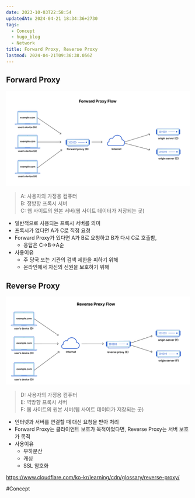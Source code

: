 ```yaml
---
date: 2023-10-03T22:58:54
updatedAt: 2024-04-21 18:34:36+2730
tags:
  - Concept
  - hugo_blog
  - Network
title: Forward Proxy, Reverse Proxy
lastmod: 2024-04-21T09:36:38.056Z
---
```

## Forward Proxy

![Pasted image 20231003225905](/image/real-resource-image/Pasted%20image%2020231003225905.png)

> A: 사용자의 가정용 컴퓨터\
> B: 정방향 프록시 서버\
> C: 웹 사이트의 원본 서버(웹 사이트 데이터가 저장되는 곳)

* 일반적으로 사용되는 프록시 서버를 의미
* 프록시가 없다면 A가 C로 직접 요청
* Forward Proxy가 있다면 A가 B로 요청하고 B가 다시 C로 호출함,
  * 응답은 C->B->A순
* 사용이유
  * 주 당국 또는 기관의 검색 제한을 피하기 위해
  * 온라인에서 자신의 신원을 보호하기 위해

## Reverse Proxy

![Pasted image 20231003225917](/image/real-resource-image/Pasted%20image%2020231003225917.png)

> D: 사용자의 가정용 컴퓨터\
> E: 역방향 프록시 서버\
> F: 웹 사이트의 원본 서버(웹 사이트 데이터가 저장되는 곳)

* 인터넷과 서버를 연결할 때 대신 요청을 받아 처리
* Forward Proxy는 클라이언트 보호가 목적이었다면, Reverse Proxy는 서버 보호가 목적
* 사용이유
  * 부하분산
  * 캐싱
  * SSL 암호화

<https://www.cloudflare.com/ko-kr/learning/cdn/glossary/reverse-proxy/>

\#Concept
